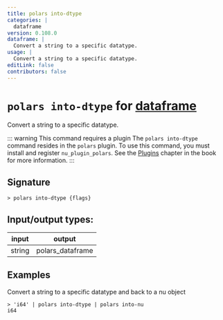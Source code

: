 ```yaml
---
title: polars into-dtype
categories: |
  dataframe
version: 0.108.0
dataframe: |
  Convert a string to a specific datatype.
usage: |
  Convert a string to a specific datatype.
editLink: false
contributors: false
---
```

<!-- This file is automatically generated. Please edit the command in https://github.com/nushell/nushell instead. -->

# `polars into-dtype` for [dataframe](/commands/categories/dataframe.md)

<div class='command-title'>Convert a string to a specific datatype.</div>

::: warning This command requires a plugin
The `polars into-dtype` command resides in the `polars` plugin.
To use this command, you must install and register `nu_plugin_polars`.
See the [Plugins](/book/plugins.html) chapter in the book for more information.
:::


## Signature

```> polars into-dtype {flags} ```


## Input/output types:

| input  | output           |
| ------ | ---------------- |
| string | polars_dataframe |
## Examples

Convert a string to a specific datatype and back to a nu object
```nu
> 'i64' | polars into-dtype | polars into-nu
i64
```
